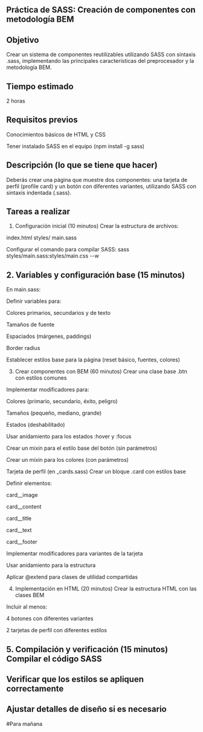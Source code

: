 ## Práctica de SASS: Creación de componentes con metodología BEM

## Objetivo

Crear un sistema de componentes reutilizables utilizando SASS con sintaxis .sass, implementando las principales características del preprocesador y la metodología BEM.

## Tiempo estimado
2 horas

## Requisitos previos
Conocimientos básicos de HTML y CSS

Tener instalado SASS en el equipo (npm install -g sass)

## Descripción (lo que se tiene que hacer)

Deberás crear una página que muestre dos componentes: una tarjeta de perfil (profile card) y un botón con diferentes variantes, utilizando SASS con sintaxis indentada (.sass).

## Tareas a realizar
1. Configuración inicial (10 minutos)
Crear la estructura de archivos:

index.html
styles/
  main.sass

Configurar el comando para compilar SASS: sass styles/main.sass:styles/main.css --w

## 2. Variables y configuración base (15 minutos)

En main.sass:

Definir variables para:

Colores primarios, secundarios y de texto

Tamaños de fuente

Espaciados (márgenes, paddings)

Border radius

Establecer estilos base para la página (reset básico, fuentes, colores)

3. Crear componentes con BEM (60 minutos)
Crear una clase base .btn con estilos comunes

Implementar modificadores para:

Colores (primario, secundario, éxito, peligro)

Tamaños (pequeño, mediano, grande)

Estados (deshabilitado)

Usar anidamiento para los estados :hover y :focus

Crear un mixin para el estilo base del botón (sin parámetros)

Crear un mixin para los colores (con parámetros)

Tarjeta de perfil (en _cards.sass)
Crear un bloque .card con estilos base

Definir elementos:

card__image

card__content

card__title

card__text

card__footer

Implementar modificadores para variantes de la tarjeta

Usar anidamiento para la estructura

Aplicar @extend para clases de utilidad compartidas

4. Implementación en HTML (20 minutos)
Crear la estructura HTML con las clases BEM

Incluir al menos:

4 botones con diferentes variantes

2 tarjetas de perfil con diferentes estilos

## 5. Compilación y verificación (15 minutos) Compilar el código SASS

## Verificar que los estilos se apliquen correctamente

## Ajustar detalles de diseño si es necesario

#Para mañana